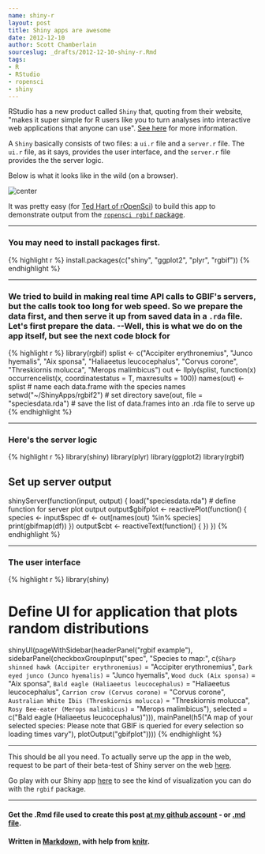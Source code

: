 ```yaml
---
name: shiny-r
layout: post
title: Shiny apps are awesome
date: 2012-12-10
author: Scott Chamberlain
sourceslug: _drafts/2012-12-10-shiny-r.Rmd
tags: 
- R
- RStudio
- ropensci
- shiny
---
```


RStudio has a new product called `Shiny` that, quoting from their website, "makes it super simple for R users like you to turn analyses into interactive web applications that anyone can use". [See here](http://www.rstudio.com/shiny/) for more information. 

A `Shiny` basically consists of two files: a `ui.r` file and a `server.r` file.  The `ui.r` file, as it says, provides the user interface, and the `server.r` file provides the the server logic.

Below is what it looks like in the wild (on a browser). 

![center](http://sckott.github.io/public/img/shiny_ss.png) 

It was pretty easy (for [Ted Hart of rOpenSci](http://emhart.github.com/)) to build this app to demonstrate output from the [`ropensci rgbif` package](http://cran.r-project.org/web/packages/rgbif/index.html). 

***************

### You may need to install packages first.

{% highlight r %}
install.packages(c("shiny", "ggplot2", "plyr", "rgbif"))
{% endhighlight %}


***************

### We tried to build in making real time API calls to GBIF's servers, but the calls took too long for web speed.  So we prepare the data first, and then serve it up from saved data in a `.rda` file. Let's first prepare the data. --Well, this is what we do on the app itself, but see the next code block for 

{% highlight r %}
library(rgbif)
splist <- c("Accipiter erythronemius", "Junco hyemalis", "Aix sponsa", "Haliaeetus leucocephalus", 
    "Corvus corone", "Threskiornis molucca", "Merops malimbicus")
out <- llply(splist, function(x) occurrencelist(x, coordinatestatus = T, maxresults = 100))
names(out) <- splist  # name each data.frame with the species names
setwd("~/ShinyApps/rgbif2")  # set directory
save(out, file = "speciesdata.rda")  # save the list of data.frames into an .rda file to serve up
{% endhighlight %}


***************

### Here's the server logic

{% highlight r %}
library(shiny)
library(plyr)
library(ggplot2)
library(rgbif)

## Set up server output
shinyServer(function(input, output) {
    load("speciesdata.rda")
    # define function for server plot output
    output$gbifplot <- reactivePlot(function() {
        species <- input$spec
        df <- out[names(out) %in% species]
        print(gbifmap(df))
    })
    output$cbt <- reactiveText(function() {
    })
})
{% endhighlight %}


***************

### The user interface

{% highlight r %}
library(shiny)

# Define UI for application that plots random distributions
shinyUI(pageWithSidebar(headerPanel("rgbif example"), sidebarPanel(checkboxGroupInput("spec", 
    "Species to map:", c(`Sharp shinned hawk (Accipiter erythronemius)` = "Accipiter erythronemius", 
        `Dark eyed junco (Junco hyemalis)` = "Junco hyemalis", `Wood duck (Aix sponsa)` = "Aix sponsa", 
        `Bald eagle (Haliaeetus leucocephalus)` = "Haliaeetus leucocephalus", 
        `Carrion crow (Corvus corone)` = "Corvus corone", `Australian White Ibis (Threskiornis molucca)` = "Threskiornis molucca", 
        `Rosy Bee-eater (Merops malimbicus)` = "Merops malimbicus"), selected = c("Bald eagle (Haliaeetus leucocephalus)"))), 
    mainPanel(h5("A map of your selected species: Please note that GBIF is queried for every selection so loading times vary"), 
        plotOutput("gbifplot"))))
{% endhighlight %}


*********

This should be all you need. To actually serve up the app in the web, request to be part of their beta-test of Shiny server on the web [here](https://rstudio.wufoo.com/forms/shiny-server-beta-program/).

Go play with our Shiny app [here](http://glimmer.rstudio.com/ropensci/rgbif2/) to see the kind of visualization you can do with the `rgbif` package.

*********

#### Get the .Rmd file used to create this post [at my github account](https://github.com/sckott/sckott.github.com/tree/master/_drafts/2012-12-10-shiny-r.Rmd) - or [.md file](https://github.com/sckott/sckott.github.com/tree/master/_posts/2012-12-10-shiny-r.md).

#### Written in [Markdown](http://daringfireball.net/projects/markdown/), with help from [knitr](http://yihui.name/knitr/).

